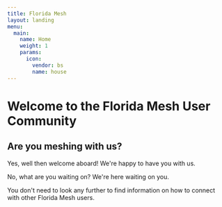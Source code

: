 ```yaml
---
title: Florida Mesh
layout: landing
menu:
  main:
    name: Home
    weight: 1
    params:
      icon:
        vendor: bs
        name: house
---
```


# Welcome to the Florida Mesh User Community

## Are you meshing with us?

Yes, well then welcome aboard! We're happy to have you with us.

No, what are you waiting on? We're here waiting on you.

You don't need to look any further to find information on how to connect with other
Florida Mesh users.
